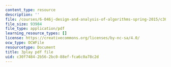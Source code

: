 ```yaml
---
content_type: resource
description: ''
file: /courses/6-046j-design-and-analysis-of-algorithms-spring-2015/c30f74842b562bc088effca6c0a78c2d_EQjwWn-WrdI.pdf
file_size: 93984
file_type: application/pdf
learning_resource_types: []
license: https://creativecommons.org/licenses/by-nc-sa/4.0/
ocw_type: OCWFile
resourcetype: Document
title: 3play pdf file
uid: c30f7484-2b56-2bc0-88ef-fca6c0a78c2d
---
```

